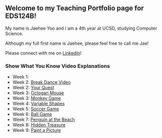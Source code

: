 ## Welcome to my Teaching Portfolio page for EDS124B!

My name is Jaehee Yoo and I am a 4th year at UCSD, studying Computer Science.

Although my full first name is Jaehee, please feel free to call me Jae!

Please connect with me on [LinkedIn](https://www.linkedin.com/in/jaeheeyoo/)!

### Show What You Know Video Explanations
* Week 1: 
* Week 2: [Break Dance Video](https://youtu.be/QsjU3czHkB4)
* Week 2: [Your Quest](https://youtu.be/sr7xlV2lE38)
* Week 3: [Octogan Mouse](https://youtu.be/U1zl07MeW1I)
* Week 3: [Monkey Game](https://youtu.be/g54c7EPYq6I)
* Week 4: [Variable Shapes](https://youtu.be/TzNlj13gZ2I)
* Week 5: [Soccer Game](https://youtu.be/gEm7HE6jFsk)
* Week 6: [Ball Game](https://youtu.be/6praIriA4OU)
* Week 7: [Penguin at the Beach](https://youtu.be/VqASf5f38HM)
* Week 8: [Hidden Treasure](https://youtu.be/iu1TmSUxDJw)
* Week 9: [Paint a Picture](https://youtu.be/V2EReTGauSY)
